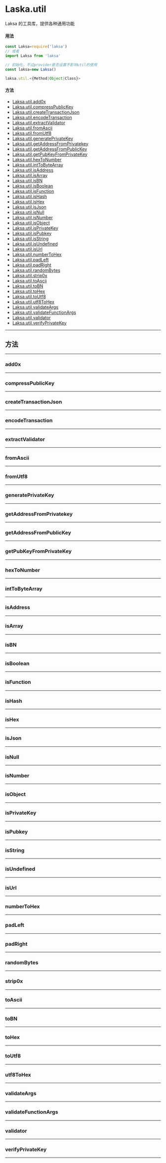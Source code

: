 # Laska.util

Laksa 的工具库，提供各种通用功能

#### 用法

```Javascript
const Laksa=require('laksa')
// 或者
import Laksa from 'laksa'

// 初始化，不过provider是否设置不影响util的使用
const laksa=new Laksa()

laksa.util.<{Method|Object|Class}>
```

#### 方法

- [Laksa.util.add0x](/zh/api/laksa.util.html#add0x)
- [Laksa.util.compressPublicKey](/zh/api/laksa.util.html#compresspublickey)
- [Laksa.util.createTransactionJson](/zh/api/laksa.util.html#createtransactionjson)
- [Laksa.util.encodeTransaction](/zh/api/laksa.util.html#encodetransaction)
- [Laksa.util.extractValidator](/zh/api/laksa.util.html#extractvalidator)
- [Laksa.util.fromAscii](/zh/api/laksa.util.html#fromascii)
- [Laksa.util.fromUtf8](/zh/api/laksa.util.html#fromutf8)
- [Laksa.util.generatePrivateKey](/zh/api/laksa.util.html#generateprivateKey)
- [Laksa.util.getAddressFromPrivatekey](/zh/api/laksa.util.html#getaddressfromprivatekey)
- [Laksa.util.getAddressFromPublicKey](/zh/api/laksa.util.html#getaddressfrompublickey)
- [Laksa.util.getPubKeyFromPrivateKey](/zh/api/laksa.util.html#getpubKeyfromprivateKey)
- [Laksa.util.hexToNumber](/zh/api/laksa.util.html#hextonumber)
- [Laksa.util.intToByteArray](/zh/api/laksa.util.html#inttobytearray)
- [Laksa.util.isAddress](/zh/api/laksa.util.html#isaddress)
- [Laksa.util.isArray](/zh/api/laksa.util.html#isarray)
- [Laksa.util.isBN](/zh/api/laksa.util.html#isbn)
- [Laksa.util.isBoolean](/zh/api/laksa.util.html#isboolean)
- [Laksa.util.isFunction](/zh/api/laksa.util.html#isfunction)
- [Laksa.util.isHash](/zh/api/laksa.util.html#ishash)
- [Laksa.util.isHex](/zh/api/laksa.util.html#ishex)
- [Laksa.util.isJson](/zh/api/laksa.util.html#isjson)
- [Laksa.util.isNull](/zh/api/laksa.util.html#isnull)
- [Laksa.util.isNumber](/zh/api/laksa.util.html#isnumber)
- [Laksa.util.isObject](/zh/api/laksa.util.html#isobject)
- [Laksa.util.isPrivateKey](/zh/api/laksa.util.html#isprivatekey)
- [Laksa.util.isPubkey](/zh/api/laksa.util.html#ispubkey)
- [Laksa.util.isString](/zh/api/laksa.util.html#isstring)
- [Laksa.util.isUndefined](/zh/api/laksa.util.html#isundefined)
- [Laksa.util.isUrl](/zh/api/laksa.util.html#isurl)
- [Laksa.util.numberToHex](/zh/api/laksa.util.html#numbertohex)
- [Laksa.util.padLeft](/zh/api/laksa.util.html#padleft)
- [Laksa.util.padRight](/zh/api/laksa.util.html#padright)
- [Laksa.util.randomBytes](/zh/api/laksa.util.html#randombytes)
- [Laksa.util.strip0x](/zh/api/laksa.util.html#strip0x)
- [Laksa.util.toAscii](/zh/api/laksa.util.html#toascii)
- [Laksa.util.toBN](/zh/api/laksa.util.html#tobn)
- [Laksa.util.toHex](/zh/api/laksa.util.html#tohex)
- [Laksa.util.toUtf8](/zh/api/laksa.util.html#toutf8)
- [Laksa.util.utf8ToHex](/zh/api/laksa.util.html#utf8tohex)
- [Laksa.util.validateArgs](/zh/api/laksa.util.html#validateargs)
- [Laksa.util.validateFunctionArgs](/zh/api/laksa.util.html#validatefunctionargs)
- [Laksa.util.validator](/zh/api/laksa.util.html#validator)
- [Laksa.util.verifyPrivateKey](/zh/api/laksa.util.html#verifyprivatekey)

---

## 方法

---

### add0x

---

### compressPublicKey

---

### createTransactionJson

---

### encodeTransaction

---

### extractValidator

---

### fromAscii

---

### fromUtf8

---

### generatePrivateKey

---

### getAddressFromPrivatekey

---

### getAddressFromPublicKey

---

### getPubKeyFromPrivateKey

---

### hexToNumber

---

### intToByteArray

---

### isAddress

---

### isArray

---

### isBN

---

### isBoolean

---

### isFunction

---

### isHash

---

### isHex

---

### isJson

---

### isNull

---

### isNumber

---

### isObject

---

### isPrivateKey

---

### isPubkey

---

### isString

---

### isUndefined

---

### isUrl

---

### numberToHex

---

### padLeft

---

### padRight

---

### randomBytes

---

### strip0x

---

### toAscii

---

### toBN

---

### toHex

---

### toUtf8

---

### utf8ToHex

---

### validateArgs

---

### validateFunctionArgs

---

### validator

---

### verifyPrivateKey

---
